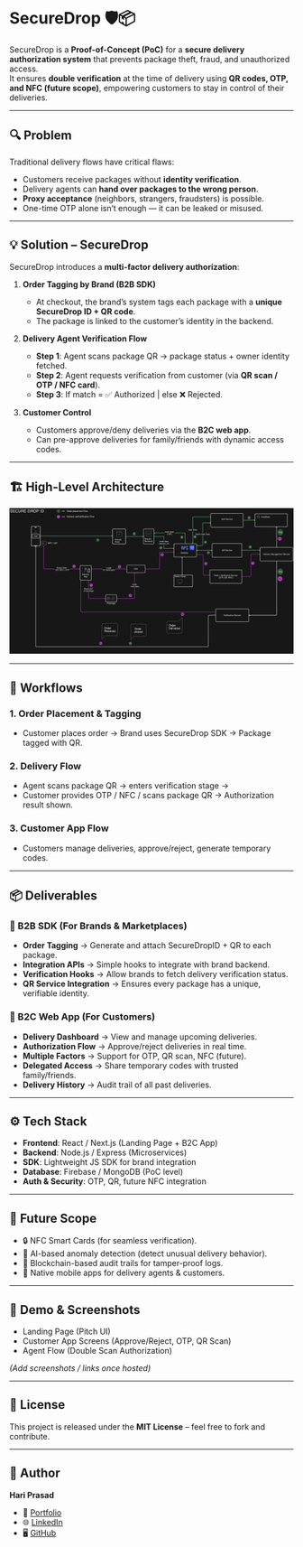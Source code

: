 # SecureDrop 🛡️📦  

SecureDrop is a **Proof-of-Concept (PoC)** for a **secure delivery authorization system** that prevents package theft, fraud, and unauthorized access.  
It ensures **double verification** at the time of delivery using **QR codes, OTP, and NFC (future scope)**, empowering customers to stay in control of their deliveries.  

---

## 🔍 Problem  

Traditional delivery flows have critical flaws:  
- Customers receive packages without **identity verification**.  
- Delivery agents can **hand over packages to the wrong person**.  
- **Proxy acceptance** (neighbors, strangers, fraudsters) is possible.  
- One-time OTP alone isn’t enough — it can be leaked or misused.  

---

## 💡 Solution – SecureDrop  

SecureDrop introduces a **multi-factor delivery authorization**:  

1. **Order Tagging by Brand (B2B SDK)**  
   - At checkout, the brand’s system tags each package with a **unique SecureDrop ID + QR code**.  
   - The package is linked to the customer’s identity in the backend.  

2. **Delivery Agent Verification Flow**  
   - **Step 1**: Agent scans package QR → package status + owner identity fetched.  
   - **Step 2**: Agent requests verification from customer (via **QR scan / OTP / NFC card**).  
   - **Step 3**: If match = ✅ Authorized | else ❌ Rejected.  

3. **Customer Control**  
   - Customers approve/deny deliveries via the **B2C web app**.  
   - Can pre-approve deliveries for family/friends with dynamic access codes.  

---

## 🏗️ High-Level Architecture  

![High Level Architecture](./docs/architecture.png)  

---

## 🔄 Workflows  

### 1. Order Placement & Tagging  
- Customer places order → Brand uses SecureDrop SDK → Package tagged with QR.  

### 2. Delivery Flow  
- Agent scans package QR → enters verification stage →  
- Customer provides OTP / NFC / scans package QR → Authorization result shown.  

### 3. Customer App Flow  
- Customers manage deliveries, approve/reject, generate temporary codes.  

---

## 📦 Deliverables  

### 🔹 B2B SDK (For Brands & Marketplaces)  
- **Order Tagging** → Generate and attach SecureDropID + QR to each package.  
- **Integration APIs** → Simple hooks to integrate with brand backend.  
- **Verification Hooks** → Allow brands to fetch delivery verification status.  
- **QR Service Integration** → Ensures every package has a unique, verifiable identity.  

### 🔹 B2C Web App (For Customers)  
- **Delivery Dashboard** → View and manage upcoming deliveries.  
- **Authorization Flow** → Approve/reject deliveries in real time.  
- **Multiple Factors** → Support for OTP, QR scan, NFC (future).  
- **Delegated Access** → Share temporary codes with trusted family/friends.  
- **Delivery History** → Audit trail of all past deliveries.  

---

## ⚙️ Tech Stack  

- **Frontend**: React / Next.js (Landing Page + B2C App)  
- **Backend**: Node.js / Express (Microservices)  
- **SDK**: Lightweight JS SDK for brand integration  
- **Database**: Firebase / MongoDB (PoC level)  
- **Auth & Security**: OTP, QR, future NFC integration  

---

## 🚀 Future Scope  

- 🔒 NFC Smart Cards (for seamless verification).  
- 🤖 AI-based anomaly detection (detect unusual delivery behavior).  
- 🔗 Blockchain-based audit trails for tamper-proof logs.  
- 📱 Native mobile apps for delivery agents & customers.  

---

## 📸 Demo & Screenshots  

- Landing Page (Pitch UI)  
- Customer App Screens (Approve/Reject, OTP, QR Scan)  
- Agent Flow (Double Scan Authorization)  

*(Add screenshots / links once hosted)*  

---

## 📜 License  

This project is released under the **MIT License** – feel free to fork and contribute.  

---

## 👤 Author  

**Hari Prasad**  
- 💼 [Portfolio](hari-prasad-portfolio.vercel.app)  
- 🌐 [LinkedIn](https://www.linkedin.com/in/hari-prasad-cit-it)  
- 🖥️ [GitHub](https://github.com/HARIPRASAD-2003)  
